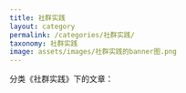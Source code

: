 ```yaml
---
title: 社群实践
layout: category
permalink: /categories/社群实践/
taxonomy: 社群实践
image: assets/images/社群实践的banner图.png
---
```


分类《社群实践》下的文章：